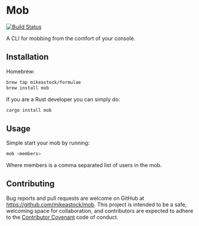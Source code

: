 # Mob

[![Build Status](https://travis-ci.org/mikeastock/mob.svg?branch=master)](https://travis-ci.org/mikeastock/mob)

A CLI for mobbing from the comfort of your console.

## Installation

Homebrew:

```bash
brew tap mikeastock/formulae
brew install mob
```

If you are a Rust developer you can simply do:

```bash
cargo install mob
```

## Usage

Simple start your mob by running:

```bash
mob <members>
```

Where members is a comma separated list of users in the mob.

## Contributing

Bug reports and pull requests are welcome on GitHub at https://github.com/mikeastock/mob.
This project is intended to be a safe, welcoming space for collaboration, and
contributors are expected to adhere to the
[Contributor Covenant](contributor-covenant.org) code of conduct.


